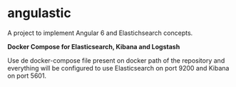 # angulastic
A project to implement Angular 6 and Elastichsearch concepts.

**Docker Compose for Elasticsearch, Kibana and Logstash**

Use de docker-compose file present on docker path of the repository and everything will be configured to use Elasticsearch on port 9200 and Kibana on port 5601.
